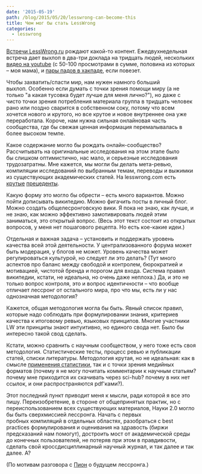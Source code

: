 ```yaml
---
date: '2015-05-19'
path: /blog/2015/05/20/lesswrong-can-become-this
title: Чем мог бы стать LessWrong
categories:
  - lesswrong
---
```


[Встречи LessWrong.ru](https://lesswrong-ru.hackpad.com/collection/pweFg6p3PTE) рождают какой-то контент. Ежедвухнедельная встреча дает выхлоп в два-три доклада на тридцать людей, нескольких [видео на youtube](http://www.youtube.com/channel/UCDuUW15DOp4UDqxe2QrfsNA/videos) (с 50-100 просмотрами в сумме, половина из которых – моя мама), и [пары падов в хакпаде](https://lesswrong-ru.hackpad.com/collection/om77Z9K4EK7), если повезет.

Чтобы захватить/спасти мир, нам нужен намного больший выхлоп. Особенно если думать с точки зрения помощи миру (а не только "а какая тусовка будет лучше для меня лично?"), но даже с чисто точки зрения потребления материала группа в тридцать человек рано или поздно сварится в собственном соку, потому что всем хочется нового и крутого, но все крутое и новое внутреннее она уже переработала. Короче, нам нужна сильная онлайновая часть сообщества, где бы свежая ценная информация перемалывалась в более высоком темпе.

Какое содержание могло бы рождать онлайн-сообщество? Рассчитывать на оригинальные исследования на этом этапе было бы слишком оптимистично, нас мало, и серьезные исследования трудозатратны. Мне кажется, мы могли бы делать мета-ревью, компиляции исследований по выбранным темам, переводы и выжимки из существующих академических статей. На lesswrong.com есть [крутые](http://lesswrong.com/lw/4su/how_to_be_happy/) [прецеденты](http://lesswrong.com/lw/3gu/the_best_textbooks_on_every_subject/).

Какую форму это могло бы обрести – есть много вариантов. Можно пойти дописывать википедию. Можно фигачить посты в личный блог. Можно создать общелесронговскую вики. Я пока не знаю, как лучше, и не знаю, как можно эффективно замотивировать людей этим заниматься, это открытый вопрос. (Весь этот текст состоит из открытых вопросов, у меня нет пошагового рецепта. Но есть кое-какие идеи.)

Отдельная и важная задача – установить и поддержать уровень качества всей этой деятельности. У централизованного форума может быть модерация, у блогов не может. Уровень качества может регулироваться культурой, но следует ли это делать? (Тут много аспектов про баланс между свободой и контролем, бюрократией и мотивацией, чистотой бренда и порогом для входа. Система правил википедии, кстати, не идеальна, но очень даже неплоха.) Да, и это не только вопрос контроля, это и вопрос идентичности – что вообще отличает лессронг от остального мира, про что мы, есть ли у нас однозначная методология?

Кажется, общая методология могла бы быть. Явный список правил, которые надо соблюдать при формулировании знания, критериев качества к итоговому ревью, языковых принципов. Многие участники LW эти принципы знают интуитивно, но единого свода нет. Было бы интересно такой свод сделать.

Кстати, можно сравнить с научным сообществом, у него тоже есть своя методология. Статистические тесты, процесс ревью и публикации статей, списки литературы. Методология крутая, но не идеальная: как в смысле [применения статистики](http://www.americanscientist.org/issues/id.16259,y.2014,no.6,content.true,page.1,css.print/issue.aspx), так и с точки зрения медийных форматов (почему я не могу почитать комментарии к научным статьям? почему мне приходится их скачивать через sci-hub? почему в них нет ссылок, и они распространяются pdf'ками?).

Этот последний пункт приводит меня к мысли, ради которой я все это пишу. Переизобретение, в стороне от общепринятых практик, но с переиспользованием всех существующих материалов, Науки 2.0 могло бы быть сверхмиссией лессронга. Начать с первых пробных компиляций в отдельных областях, разобраться с best practices формулирования и оценивания на здравость (биржи предсказаний нам помогут), достроить мост от академической среды до конечных пользователей, не потеряв при этом в правдивости, сделать свой кроссдисциплинарный научный журнал, и так далее и так далее. А?

(По мотивам разговора с [Пион](http://vk.com/piongaybaryan) о будущем лессронга.)
